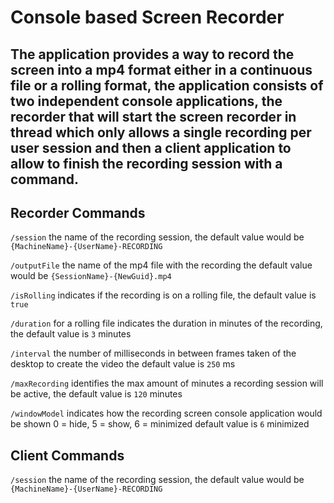 # Console based Screen Recorder
The application provides a way to record the screen into a mp4 format either in a continuous file or a rolling format, the application consists of two independent console applications, the recorder that will start the screen recorder in thread which only allows a single recording per user session and then a client application to allow to finish the recording session with a command.
---
## Recorder Commands
`/session` the name of the recording session, the default value would be `{MachineName}-{UserName}-RECORDING`

`/outputFile` the name of the mp4 file with the recording the default value would be `{SessionName}-{NewGuid}.mp4`

`/isRolling` indicates if the recording is on a rolling file, the default value is `true`

`/duration` for a rolling file indicates the duration in minutes of the recording, the default value is `3` minutes

`/interval` the number of milliseconds in between frames taken of the desktop to create the video the default value is `250` ms

`/maxRecording` identifies the max amount of minutes a recording session will be active, the default value is `120` minutes

`/windowModel` indicates how the recording screen console application would be shown 0 = hide, 5 = show, 6 = minimized default value is `6` minimized


## Client Commands
`/session` the name of the recording session, the default value would be `{MachineName}-{UserName}-RECORDING`

